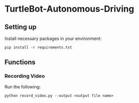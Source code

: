 # TurtleBot-Autonomous-Driving

## Setting up
Install necessary packages in your environment: 
```
pip install -r requirements.txt
```

## Functions

### Recording Video
Run the following:
```
python record_video.py --output <output file name>
```